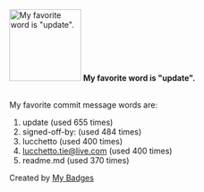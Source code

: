 <img src="https://my-badges.github.io/my-badges/favorite-word.png" alt="My favorite word is &quot;update&quot;." title="My favorite word is &quot;update&quot;." width="128">
<strong>My favorite word is &quot;update&quot;.</strong>
<br><br>

My favorite commit message words are:

1. update (used 655 times)
2. signed-off-by: (used 484 times)
3. lucchetto (used 400 times)
4. <lucchetto.tie@live.com> (used 400 times)
5. readme.md (used 370 times)


Created by <a href="https://github.com/my-badges/my-badges">My Badges</a>